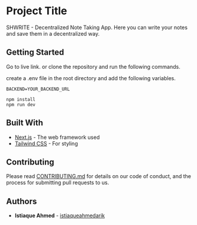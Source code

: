 # Project Title

SHWRITE - Decentralized Note Taking App. Here you can write your notes and save them in a decentralized way.

## Getting Started

Go to live link. or clone the repository and run the following commands.

create a .env file in the root directory and add the following variables.
```
BACKEND=YOUR_BACKEND_URL
```

```
npm install
npm run dev
```





## Built With

* [Next.js](https://nextjs.org/) - The web framework used
* [Tailwind CSS](https://tailwindcss.com/) - For styling

## Contributing

Please read [CONTRIBUTING.md](CONTRIBUTING.md) for details on our code of conduct, and the process for submitting pull requests to us.

## Authors

* **Istiaque Ahmed** - [istiaqueahmedarik](https://github.com/istiaqueahmedarik)
